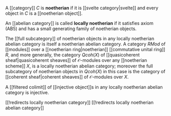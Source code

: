 A [[category]] $C$ is __noetherian__ if it is [[svelte category|svelte]] and every object in $C$ is a [[noetherian object]]. 

An [[abelian category]] is called __locally noetherian__ if it satisfies axiom (AB5) and has a small generating family of noetherian objects. 

The [[full subcategory]] of noetherian objects in any locally noetherian abelian category is itself a noetherian abelian category. A category $R Mod$ of [[modules]] over a [[noetherian ring|noetherian]] [[commutative unital ring]] $R$, and more generally, the category $Qcoh(X)$ of [[quasicoherent sheaf|quasicoherent sheaves]] of $\mathcal{O}$-modules over any [[noetherian scheme]] $X$, is a locally noetherian abelian category; moreover the full subcategory of noetherian objects in $Qcoh(X)$ in this case is the category of [[coherent sheaf|coherent sheaves]] of $\mathcal{O}$-modules over $X$. 

A [[filtered colimit]] of [[injective object]]s in any locally noetherian abelian category is injective.


[[!redirects locally noetherian category]]
[[!redirects locally noetherian abelian category]]
